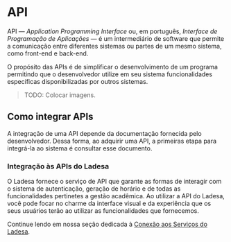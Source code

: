 # API

API — _Application Programming Interface_ ou, em português, _Interface de Programação de Aplicações_ — é um intermediário de software que permite a comunicação entre diferentes sistemas ou partes de um mesmo sistema, como front-end e back-end.

O propósito das APIs é de simplificar o desenvolvimento de um programa permitindo que o desenvolvedor utilize em seu sistema funcionalidades específicas disponibilizadas por outros sistemas.

> TODO: Colocar imagens.

## Como integrar APIs

A integração de uma API depende da documentação fornecida pelo desenvolvedor. Dessa forma, ao adquirir uma API, a primeiras etapa para integrá-la ao sistema é consultar esse documento.

### Integração às APIs do Ladesa

O Ladesa fornece o serviço de API que garante as formas de interagir com o sistema de autenticação, geração de horário e de todas as funcionalidades pertinetes a gestão acadêmica. Ao utilizar a API do Ladesa, você pode focar no charme da interface visual e da experiência que os seus usuários terão ao utilizar as funcionalidades que fornecemos.

Continue lendo em nossa seção dedicada à [Conexão aos Serviços do Ladesa](../../../ladesa-systems/connect/index.mdx).
